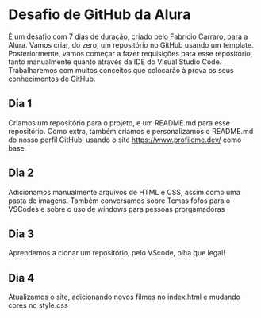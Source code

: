 # Desafio de GitHub da Alura

É um desafio com 7 dias de duração, criado pelo Fabrício Carraro, para a Alura.
Vamos criar, do zero, um repositório no GitHub usando um template. Posteriormente, vamos começar a fazer requisições para esse repositório, tanto manualmente quanto através da IDE do Visual Studio Code. 
Trabalharemos com muitos conceitos que colocarão à prova os seus conhecimentos de GitHub.

## Dia 1
Criamos um repositório para o projeto, e um README.md para esse repositório.
Como extra, também criamos e personalizamos o README.md do nosso perfil GitHub, usando o site https://www.profileme.dev/ como base.

## Dia 2
Adicionamos manualmente arquivos de HTML e CSS, assim como uma pasta de imagens.
Também conversamos sobre Temas fofos para o VSCodes e sobre o uso de windows para pessoas prorgamadoras

## Dia 3
Aprendemos a clonar um repositório, pelo VScode, olha que legal!

## Dia 4
Atualizamos o site, adicionando novos filmes no index.html e mudando cores no style.css